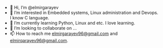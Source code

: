 - 👋 Hi, I’m @elmirgarayev
- 👀 I’m interested in Embedded systems, Linux administration and Devops. I know C language.
- 🌱 I’m currently learning Python, Linux and etc. I love learning.
- 💞️ I’m looking to collaborate on ...
- 📫 How to reach me elmirgarayev96@gmail.com and elmirqarayev96@gmail.com.

<!---
elmirgarayev/elmirgarayev is a ✨ special ✨ repository because its `README.md` (this file) appears on your GitHub profile.
You can click the Preview link to take a look at your changes.
--->
